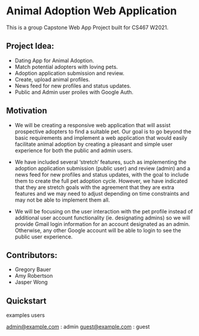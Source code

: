 # Animal Adoption Web Application

This is a group Capstone Web App Project built for CS467 W2021. 

## Project Idea:

  * Dating App for Animal Adoption.
  * Match potential adopters with loving pets.
  * Adoption application submission and review.
  * Create, upload animal profiles.
  * News feed for new profiles and status updates.
  * Public and Admin user proiles with Google Auth.

## Motivation

  * We will be creating a responsive web application that will assist prospective adopters to find a suitable pet. Our goal is to go beyond the basic requirements and implement a web application that would easily facilitate animal adoption by creating a pleasant and simple user experience for both the public and admin users.
 
  * We have included several ‘stretch’ features, such as implementing the adoption application submission (public user) and review (admin) and a news feed for new profiles and status updates, with the goal to include them to create the full pet adoption cycle. However, we have indicated that they are stretch goals with the agreement that they are extra features and we may need to adjust depending on time constraints and may not be able to implement them all.
 
  * We will be focusing on the user interaction with the pet profile instead of additional user account functionality (ie. designating admins) so we will provide Gmail login information for an account designated as an admin. Otherwise, any other Google account will be able to login to see the public user experience.

## Contributors:

  * Gregory Bauer
  * Amy Robertson
  * Jasper Wong

## Quickstart

examples users

admin@example.com : admin
guest@example.com : guest
